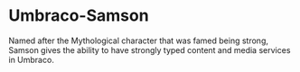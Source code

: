 Umbraco-Samson
==============

Named after the Mythological character that was famed being strong, Samson gives the ability to have strongly typed content and media services in Umbraco.
